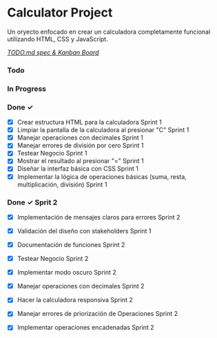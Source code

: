 # Calculator Project

Un oryecto enfocado en crear un calculadora completamente funcional utilizando HTML, CSS y JavaScript.

<em>[TODO.md spec & Kanban Board](https://bit.ly/3fCwKfM)</em>

### Todo


### In Progress


### Done ✓

- [x] Crear estructura HTML para la calculadora  Sprint 1
- [x] Limpiar la pantalla de la calculadora al presionar "C" Sprint 1
- [x] Manejar operaciones con decimales Sprint 1 
- [x] Manejar errores de división por cero Sprint 1 
- [x] Testear Negocio Sprint 1 
- [x] Mostrar el resultado al presionar "=" Sprint 1 
- [x] Diseñar la interfaz básica con CSS Sprint 1 
- [x] Implementar la lógica de operaciones básicas (suma, resta, multiplicación, división) Sprint 1     

### Done ✓ Sprit 2

- [x] Implementación de mensajes claros para errores  Sprint 2
- [x] Validación del diseño con stakeholders Sprint 1 
- [x] Documentación de funciones  Sprint 2
- [x] Testear Negocio  Sprint 2
- [x] Implementar modo oscuro  Sprint 2
- [x] Manejar operaciones con decimales  Sprint 2
- [x] Hacer la calculadora responsiva  Sprint 2
- [x] Manejar errores de priorización de Operaciones  Sprint 2
- [x] Implementar operaciones encadenadas  Sprint 2

